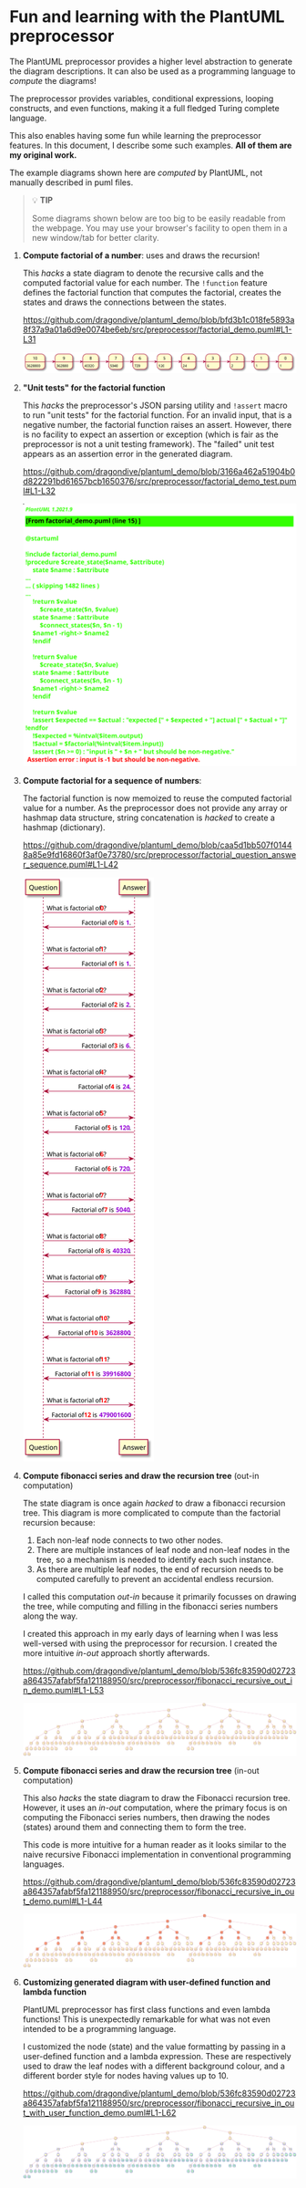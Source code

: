# Fun and learning with the PlantUML preprocessor

The PlantUML preprocessor provides a higher level abstraction to generate the diagram
descriptions. It can also be used as a programming language to _compute_ the diagrams!

The preprocessor provides variables, conditional expressions, looping constructs, and
even functions, making it a full fledged Turing complete language.

This also enables having some fun while learning the preprocessor features. In this
document, I describe some such examples. **All of them are my original work.**

The example diagrams shown here are _computed_ by PlantUML, not manually described in
puml files.

> :bulb: **TIP**
>
> Some diagrams shown below are too big to be easily readable from the webpage. You may
> use your browser's facility to open them in a new window/tab for better clarity.

1. **Compute factorial of a number**: uses and draws the recursion!

   This _hacks_ a state diagram to denote the recursive calls and the computed
   factorial value for each number. The `!function` feature defines the factorial
   function that computes the factorial, creates the states and draws the connections
   between the states.

   https://github.com/dragondive/plantuml_demo/blob/bfd3b1c018fe5893a8f37a9a01a6d9e0074be6eb/src/preprocessor/factorial_demo.puml#L1-L31

   ![State Diagram hack showing factorial computation](diagrams/factorial_demo.svg)

2. **"Unit tests" for the factorial function**

   This _hacks_ the preprocessor's JSON parsing utility and `!assert` macro to run
   "unit tests" for the factorial function. For an invalid input, that is a negative
   number, the factorial function raises an assert. However, there is no facility to
   expect an assertion or exception (which is fair as the preprocessor is not a unit
   testing framework). The "failed" unit test appears as an assertion error in the
   generated diagram.

   https://github.com/dragondive/plantuml_demo/blob/3166a462a51904b0d822291bd61657bcb1650376/src/preprocessor/factorial_demo_test.puml#L1-L32

   ![Hack showing unit testing of factorial function](diagrams/factorial_demo_test.svg)

3. **Compute factorial for a sequence of numbers**:

   The factorial function is now memoized to reuse the computed factorial value for a
   number. As the preprocessor does not provide any array or hashmap data structure,
   string concatenation is _hacked_ to create a hashmap (dictionary).

   https://github.com/dragondive/plantuml_demo/blob/caa5d1bb507f01448a85e9fd16860f3af0e73780/src/preprocessor/factorial_question_answer_sequence.puml#L1-L42

   ![Compute factorial for a sequence of numbers](diagrams/factorial_question_answer_sequence.svg)

4. **Compute fibonacci series and draw the recursion tree** (out-in computation)

   The state diagram is once again _hacked_ to draw a fibonacci recursion tree. This
   diagram is more complicated to compute than the factorial recursion because:

   1. Each non-leaf node connects to two other nodes.
   2. There are multiple instances of leaf node and non-leaf nodes in the tree, so a
      mechanism is needed to identify each such instance.
   3. As there are multiple leaf nodes, the end of recursion needs to be computed
      carefully to prevent an accidental endless recursion.

   I called this computation _out-in_ because it primarily focusses on drawing the tree,
   while computing and filling in the fibonacci series numbers along the way.

   I created this approach in my early days of learning when I was less well-versed with
   using the preprocessor for recursion. I created the more intuitive _in-out_ approach
   shortly afterwards.

   https://github.com/dragondive/plantuml_demo/blob/536fc83590d02723a864357afabf5fa121188950/src/preprocessor/fibonacci_recursive_out_in_demo.puml#L1-L53

   ![Fibonacci recursion tree using out-in computation](diagrams/fibonacci_recursive_out_in_demo.svg)

5. **Compute fibonacci series and draw the recursion tree** (in-out computation)

   This also _hacks_ the state diagram to draw the Fibonacci recursion tree. However,
   it uses an _in-out_ computation, where the primary focus is on computing the
   Fibonacci series numbers, then drawing the nodes (states) around them and connecting
   them to form the tree.

   This code is more intuitive for a human reader as it looks similar to the naive
   recursive Fibonacci implementation in conventional programming languages.

   https://github.com/dragondive/plantuml_demo/blob/536fc83590d02723a864357afabf5fa121188950/src/preprocessor/fibonacci_recursive_in_out_demo.puml#L1-L44

   ![Fibonacci recursion tree using in-out computation](diagrams/fibonacci_recursive_in_out_demo.svg)

6. **Customizing generated diagram with user-defined function and lambda function**

   PlantUML preprocessor has first class functions and even lambda functions! This is
   unexpectedly remarkable for what was not even intended to be a programming language.

   I customized the node (state) and the value formatting by passing in a user-defined
   function and a lambda expression. These are respectively used to draw the leaf nodes
   with a different background colour, and a different border style for nodes having
   values up to 10.

   https://github.com/dragondive/plantuml_demo/blob/536fc83590d02723a864357afabf5fa121188950/src/preprocessor/fibonacci_recursive_in_out_with_user_function_demo.puml#L1-L62

   ![User-defined function and lambda function](diagrams/fibonacci_recursive_in_out_with_user_function_demo.svg)
